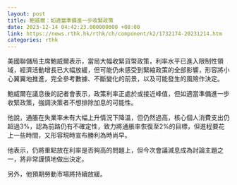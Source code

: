 ```yaml
---
layout: post
title: 鮑威爾：如適當準備進一步收緊政策
date: 2023-12-14 04:42:23.000000000 +08:00
link: https://news.rthk.hk/rthk/ch/component/k2/1732174-20231214.htm
categories: rthk
---
```


美國聯儲局主席鮑威爾表示，當局大幅收緊貨幣政策，利率水平已進入限制性領域，經濟活動增長已大幅放緩，但可能仍未感受到緊縮政策的全部影響，形容將小心翼翼地推進，完全參考數據、不斷變化的前景，以及可能發生的風險作決定。

鮑威爾在議息後的記者會表示，政策利率正處於或接近峰值，但如適當準備進一步收緊政策，強調決策者不想排除加息的可能性。

他說，通脹在失業率未有大幅上升情況下降溫，但仍然過高，核心個人消費支出仍超過3%，認為前路仍有不確定性，致力將通脹率恢復至2%的目標，但進程要花上一些時間，又形容現時宣布勝利為時尚早。

他表示，仍將重點放在利率是否夠高的問題上，但今次會議減息成為討論主題之一，將非常謹慎地做出決定。

另外，他預期勞動市場將持續放緩。
